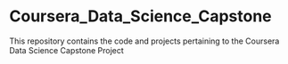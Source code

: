 # Coursera_Data_Science_Capstone
This repository contains the code and projects pertaining to the Coursera Data Science Capstone Project
